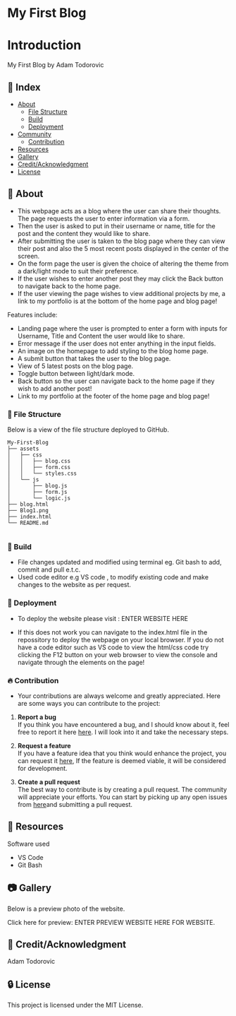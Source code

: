 # My First Blog
# Introduction
 My First Blog by Adam Todorovic


## :ledger: Index

- [About](#beginner-about)
  - [File Structure](#file_folder-file-structure)
  - [Build](#hammer-build)  
  - [Deployment](#rocket-deployment)  
- [Community](#cherry_blossom-community)
  - [Contribution](#fire-contribution)
- [Resources](#page_facing_up-resources)
- [Gallery](#camera-gallery)
- [Credit/Acknowledgment](#star2-creditacknowledgment)
- [License](#lock-license)

##  :beginner: About
- This webpage acts as a blog where the user can share their thoughts. The page requests the user to enter information via a form.
- Then the user is asked to put in their username or name, title for the post and the content they would like to share.
- After submitting the user is taken to the blog page where they can view their post and also the 5 most recent posts displayed in the center of the screen.
- On the form page the user is given the choice of altering the theme from a dark/light mode to suit their preference.
- If the user wishes to enter another post they may click the Back button to navigate back to the home page.
- If the user viewing the page wishes to view additional projects by me, a link to my portfolio is at the bottom of the home page and blog page!
  

Features include:
- Landing page where the user is prompted to enter a form with inputs for Username, Title and Content the user would like to share.
- Error message if the user does not enter anything in the input fields.
- An image on the homepage to add styling to the blog home page.
- A submit button that takes the user to the blog page.
- View of 5 latest posts on the blog page.
- Toggle button between light/dark mode.
- Back button so the user can navigate back to the home page if they wish to add another post!
- Link to my portfolio at the footer of the home page and blog page!


###  :file_folder: File Structure
Below is a view of the file structure deployed to GitHub.

```plaintext
My-First-Blog
├── assets
│   ├── css
│   │   ├── blog.css
│   │   ├── form.css
│   │   └── styles.css
│   └── js
│       ├── blog.js
│       ├── form.js
│       └── logic.js
├── blog.html
├── Blog1.png
├── index.html 
└── README.md 


```

###  :hammer: Build

- File changes updated and modified using terminal eg. Git bash to add, commit and pull e.t.c.
- Used code editor e.g VS code , to modify existing code and make changes to the website as per request.


### :rocket: Deployment

- To deploy the website please visit : ENTER WEBSITE HERE

- If this does not work you can navigate to the index.html file in the repossitory to deploy the webpage on your local browser. If you do not have a code editor such as VS code to view the html/css code try clicking the F12 button on your web browser to view the console and navigate through the elements on the page!

 ###  :fire: Contribution

 - Your contributions are always welcome and greatly appreciated. Here are some ways you can contribute to the project:

 1. **Report a bug** <br>
 If you think you have encountered a bug, and I should know about it, feel free to report it here [here](https://github.com/ProjectAdam95/My-First-Blog/issues). I will look into it and take the necessary steps.
 
 2. **Request a feature** <br>
 If you have a feature idea that you think would enhance the project, you can request it [here](https://github.com/ProjectAdam95/My-First-Blog/issues), If the feature is deemed viable, it will be considered for development. 

 3. **Create a pull request** <br>
 The best way to contribute is by creating a pull request. The community will appreciate your efforts. You can start by picking up any open issues from [here](https://github.com/ProjectAdam95/My-First-Blog/issues)and submitting a pull request.

##  :page_facing_up: Resources
Software used
- VS Code
- Git Bash

##  :camera: Gallery
Below is a preview photo of the website.

Click here for preview: ENTER PREVIEW WEBSITE HERE FOR WEBSITE.

## :star2: Credit/Acknowledgment
Adam Todorovic

##  :lock: License
This project is licensed under the MIT License.